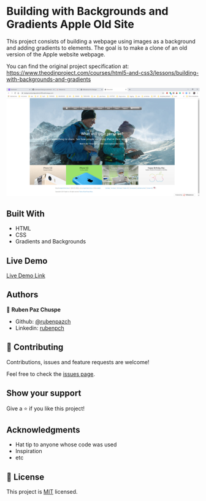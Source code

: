 # Building with Backgrounds and Gradients Apple Old Site

This project consists of building a webpage using images as a background and adding gradients to elements. The goal is to make a clone of an old version of the Apple website webpage.

You can find the original project specification at: https://www.theodinproject.com/courses/html5-and-css3/lessons/building-with-backgrounds-and-gradients

![screenshot](./img/preview.jpg)

## Built With

- HTML
- CSS
- Gradients and Backgrounds 

## Live Demo

[Live Demo Link](https://rawcdn.githack.com/rubenpazch/BackgroundsGradients/b0acc1269e4ea6f6605fdd580c58ef0855e75d4e/index.html)



## Authors

👤 **Ruben Paz Chuspe**

- Github: [@rubenpazch](https://github.com/rubenpazch)
- Linkedin: [rubenpch](https://www.linkedin.com/in/rubenpch/)

## 🤝 Contributing

Contributions, issues and feature requests are welcome!

Feel free to check the [issues page](issues/).

## Show your support

Give a ⭐️ if you like this project!

## Acknowledgments

- Hat tip to anyone whose code was used
- Inspiration
- etc

## 📝 License

This project is [MIT](lic.url) licensed.
